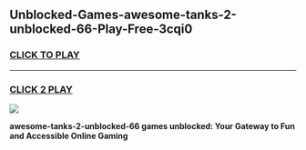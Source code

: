 
## Unblocked-Games-awesome-tanks-2-unblocked-66-Play-Free-3cqi0
<h3>
<a href="https://premium76.site?title=awesome-tanks-2-unblocked-66&ref=23A">CLICK TO PLAY</a></h3>
<hr>

<h3>
<a href="https://premium76.site?title=awesome-tanks-2-unblocked-66&ref=23A">CLICK 2 PLAY</a>
  
</h3>

<a href="https://premium76.site?title=awesome-tanks-2-unblocked-66&ref=23A"><img src="https://clearcache.store/games.png"></a>


**awesome-tanks-2-unblocked-66 games unblocked: Your Gateway to Fun and Accessible Online Gaming**
